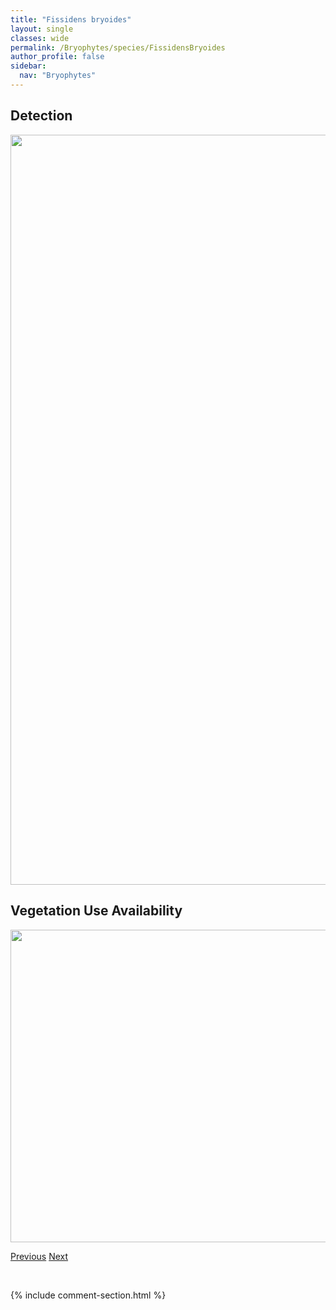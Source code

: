 ```yaml
---
title: "Fissidens bryoides"
layout: single
classes: wide
permalink: /Bryophytes/species/FissidensBryoides
author_profile: false
sidebar:
  nav: "Bryophytes"
---
```


<h2>Detection</h2>

<a href="https://drive.google.com/uc?export=view&id=1hcFrgQiJmWAc2F6ptR-OwXGfvyMN3deC">
<img src="https://drive.google.com/uc?export=view&id=1hcFrgQiJmWAc2F6ptR-OwXGfvyMN3deC" height = "1200" width = "800">
</a>


<h2>Vegetation Use Availability</h2>

<a href="https://drive.google.com/uc?export=view&id=18lhPF7tjcNF2qSuYF9YIHbKDffh7NCO3">
<img src="https://drive.google.com/uc?export=view&id=18lhPF7tjcNF2qSuYF9YIHbKDffh7NCO3" height = "500" width = "1000">
</a>


<a href="/DevelopmentWebsite/Bryophytes/species/EurhynchiastrumPulchellum" class="pagination--pager" title="Eurhynchiastrum pulchellum">Previous</a> <a href="/DevelopmentWebsite/Bryophytes/species/FissidensOsmundioides" class="pagination--pager" title="Fissidens osmundioides">Next</a>

<p>&nbsp;</p>

{% include comment-section.html %}
